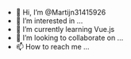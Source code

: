 - 👋 Hi, I’m @Martijn31415926
- 👀 I’m interested in ...
- 🌱 I’m currently learning Vue.js
- 💞️ I’m looking to collaborate on ...
- 📫 How to reach me ...

<!---
Martijn31415926/Martijn31415926 is a ✨ special ✨ repository because its `README.md` (this file) appears on your GitHub profile.
You can click the Preview link to take a look at your changes.
--->
